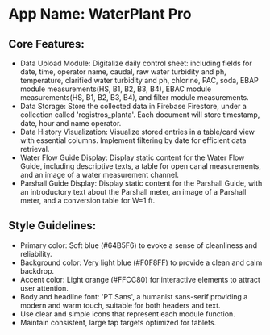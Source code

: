 # **App Name**: WaterPlant Pro

## Core Features:

- Data Upload Module: Digitalize daily control sheet: including fields for date, time, operator name, caudal, raw water turbidity and ph, temperature, clarified water turbidity and ph, chlorine, PAC, soda, EBAP module measurements(HS, B1, B2, B3, B4), EBAC module measurements(HS, B1, B2, B3, B4), and filter module measurements.
- Data Storage: Store the collected data in Firebase Firestore, under a collection called 'registros_planta'. Each document will store timestamp, date, hour and name operator.
- Data History Visualization: Visualize stored entries in a table/card view with essential columns. Implement filtering by date for efficient data retrieval.
- Water Flow Guide Display: Display static content for the Water Flow Guide, including descriptive texts, a table for open canal measurements, and an image of a water measurement channel.
- Parshall Guide Display: Display static content for the Parshall Guide, with an introductory text about the Parshall meter, an image of a Parshall meter, and a conversion table for W=1 ft.

## Style Guidelines:

- Primary color: Soft blue (#64B5F6) to evoke a sense of cleanliness and reliability.
- Background color: Very light blue (#F0F8FF) to provide a clean and calm backdrop.
- Accent color: Light orange (#FFCC80) for interactive elements to attract user attention.
- Body and headline font: 'PT Sans', a humanist sans-serif providing a modern and warm touch, suitable for both headers and text.
- Use clear and simple icons that represent each module function.
- Maintain consistent, large tap targets optimized for tablets.